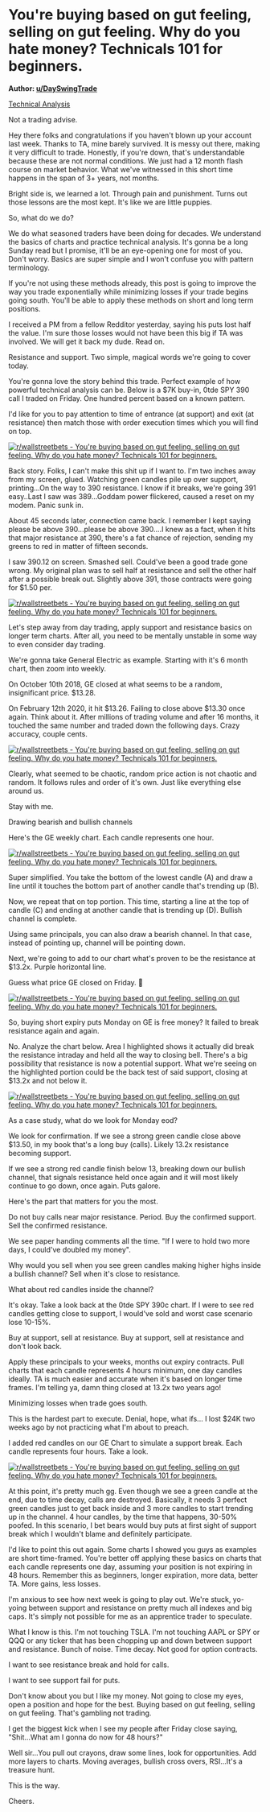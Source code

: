 You're buying based on gut feeling, selling on gut feeling. Why do you hate money? Technicals 101 for beginners.
================================================================================================================

**Author: [u/DaySwingTrade](https://www.reddit.com/user/DaySwingTrade/)**

[Technical Analysis](https://www.reddit.com/r/wallstreetbets/search?q=flair_name%3A%22Technical%20Analysis%22&restrict_sr=1)

Not a trading advise.

Hey there folks and congratulations if you haven't blown up your account last week. Thanks to TA, mine barely survived. It is messy out there, making it very difficult to trade. Honestly, if you're down, that's understandable because these are not normal conditions. We just had a 12 month flash course on market behavior. What we've witnessed in this short time happens in the span of 3+ years, not months.

Bright side is, we learned a lot. Through pain and punishment. Turns out those lessons are the most kept. It's like we are little puppies.

So, what do we do?

We do what seasoned traders have been doing for decades. We understand the basics of charts and practice technical analysis. It's gonna be a long Sunday read but I promise, it'll be an eye-opening one for most of you. Don't worry. Basics are super simple and I won't confuse you with pattern terminology.

If you're not using these methods already, this post is going to improve the way you trade exponentially while minimizing losses if your trade begins going south. You'll be able to apply these methods on short and long term positions.

I received a PM from a fellow Redditor yesterday, saying his puts lost half the value. I'm sure those losses would not have been this big if TA was involved. We will get it back my dude. Read on.

Resistance and support. Two simple, magical words we're going to cover today.

You're gonna love the story behind this trade. Perfect example of how powerful technical analysis can be. Below is a $7K buy-in, 0tde SPY 390 call I traded on Friday. One hundred percent based on a known pattern.

I'd like for you to pay attention to time of entrance (at support) and exit (at resistance) then match those with order execution times which you will find on top.

[![r/wallstreetbets - You're buying based on gut feeling, selling on gut feeling. Why do you hate money? Technicals 101 for beginners.](https://preview.redd.it/d2nrriswrgo61.jpg?width=1920&format=pjpg&auto=webp&s=78703c09cfc24458b1d63ddde0c022038dd1f72f)](https://preview.redd.it/d2nrriswrgo61.jpg?width=1920&format=pjpg&auto=webp&s=78703c09cfc24458b1d63ddde0c022038dd1f72f)

Back story. Folks, I can't make this shit up if I want to. I'm two inches away from my screen, glued. Watching green candles pile up over support, printing...On the way to 390 resistance. I know if it breaks, we're going 391 easy..Last I saw was 389...Goddam power flickered, caused a reset on my modem. Panic sunk in.

About 45 seconds later, connection came back. I remember I kept saying please be above 390...please be above 390....I knew as a fact, when it hits that major resistance at 390, there's a fat chance of rejection, sending my greens to red in matter of fifteen seconds.

I saw 390.12 on screen. Smashed sell. Could've been a good trade gone wrong. My original plan was to sell half at resistance and sell the other half after a possible break out. Slightly above 391, those contracts were going for $1.50 per.

[![r/wallstreetbets - You're buying based on gut feeling, selling on gut feeling. Why do you hate money? Technicals 101 for beginners.](https://preview.redd.it/d0f493b8sgo61.jpg?width=519&format=pjpg&auto=webp&s=61db8ae9c9f115ae33f5aacfbfd8f24e7cc3ddda)](https://preview.redd.it/d0f493b8sgo61.jpg?width=519&format=pjpg&auto=webp&s=61db8ae9c9f115ae33f5aacfbfd8f24e7cc3ddda)

Let's step away from day trading, apply support and resistance basics on longer term charts. After all, you need to be mentally unstable in some way to even consider day trading.

We're gonna take General Electric as example. Starting with it's 6 month chart, then zoom into weekly.

On October 10th 2018, GE closed at what seems to be a random, insignificant price. $13.28.

On February 12th 2020, it hit $13.26. Failing to close above $13.30 once again. Think about it. After millions of trading volume and after 16 months, it touched the same number and traded down the following days. Crazy accuracy, couple cents.

[![r/wallstreetbets - You're buying based on gut feeling, selling on gut feeling. Why do you hate money? Technicals 101 for beginners.](https://preview.redd.it/3tumqvxssgo61.jpg?width=1532&format=pjpg&auto=webp&s=06512087a5ea457dabb354960c24c5d548f495e2)](https://preview.redd.it/3tumqvxssgo61.jpg?width=1532&format=pjpg&auto=webp&s=06512087a5ea457dabb354960c24c5d548f495e2)

Clearly, what seemed to be chaotic, random price action is not chaotic and random. It follows rules and order of it's own. Just like everything else around us.

Stay with me.

Drawing bearish and bullish channels

Here's the GE weekly chart. Each candle represents one hour.

[![r/wallstreetbets - You're buying based on gut feeling, selling on gut feeling. Why do you hate money? Technicals 101 for beginners.](https://preview.redd.it/pwxrsx91ugo61.jpg?width=1532&format=pjpg&auto=webp&s=d0b6361605df5fe66cfdac3d6c6cbe2c15b1a44b)](https://preview.redd.it/pwxrsx91ugo61.jpg?width=1532&format=pjpg&auto=webp&s=d0b6361605df5fe66cfdac3d6c6cbe2c15b1a44b)

Super simplified. You take the bottom of the lowest candle (A) and draw a line until it touches the bottom part of another candle that's trending up (B).

Now, we repeat that on top portion. This time, starting a line at the top of candle (C) and ending at another candle that is trending up (D). Bullish channel is complete.

Using same principals, you can also draw a bearish channel. In that case, instead of pointing up, channel will be pointing down.

Next, we're going to add to our chart what's proven to be the resistance at $13.2x. Purple horizontal line.

Guess what price GE closed on Friday. 🤯

[![r/wallstreetbets - You're buying based on gut feeling, selling on gut feeling. Why do you hate money? Technicals 101 for beginners.](https://preview.redd.it/ssi2kllbvgo61.jpg?width=1529&format=pjpg&auto=webp&s=6e6ac7bbb85f40bd35a4232c794b39f8f4d54cfc)](https://preview.redd.it/ssi2kllbvgo61.jpg?width=1529&format=pjpg&auto=webp&s=6e6ac7bbb85f40bd35a4232c794b39f8f4d54cfc)

So, buying short expiry puts Monday on GE is free money? It failed to break resistance again and again.

No. Analyze the chart below. Area I highlighted shows it actually did break the resistance intraday and held all the way to closing bell. There's a big possibility that resistance is now a potential support. What we're seeing on the highlighted portion could be the back test of said support, closing at $13.2x and not below it.

[![r/wallstreetbets - You're buying based on gut feeling, selling on gut feeling. Why do you hate money? Technicals 101 for beginners.](https://preview.redd.it/kma6obvoxgo61.jpg?width=1529&format=pjpg&auto=webp&s=6a7be213dc070bc178a35316600bfa84a8f77ea4)](https://preview.redd.it/kma6obvoxgo61.jpg?width=1529&format=pjpg&auto=webp&s=6a7be213dc070bc178a35316600bfa84a8f77ea4)

As a case study, what do we look for Monday eod?

We look for confirmation. If we see a strong green candle close above $13.50, in my book that's a long buy (calls). Likely 13.2x resistance becoming support.

If we see a strong red candle finish below 13, breaking down our bullish channel, that signals resistance held once again and it will most likely continue to go down, once again. Puts galore.

Here's the part that matters for you the most.

Do not buy calls near major resistance. Period. Buy the confirmed support. Sell the confirmed resistance.

We see paper handing comments all the time. "If I were to hold two more days, I could've doubled my money".

Why would you sell when you see green candles making higher highs inside a bullish channel? Sell when it's close to resistance.

What about red candles inside the channel?

It's okay. Take a look back at the 0tde SPY 390c chart. If I were to see red candles getting close to support, I would've sold and worst case scenario lose 10-15%.

Buy at support, sell at resistance. Buy at support, sell at resistance and don't look back.

Apply these principals to your weeks, months out expiry contracts. Pull charts that each candle represents 4 hours minimum, one day candles ideally. TA is much easier and accurate when it's based on longer time frames. I'm telling ya, damn thing closed at 13.2x two years ago!

Minimizing losses when trade goes south.

This is the hardest part to execute. Denial, hope, what ifs... I lost $24K two weeks ago by not practicing what I'm about to preach.

I added red candles on our GE Chart to simulate a support break. Each candle represents four hours. Take a look.

[![r/wallstreetbets - You're buying based on gut feeling, selling on gut feeling. Why do you hate money? Technicals 101 for beginners.](https://preview.redd.it/hzjczrif3ho61.jpg?width=1529&format=pjpg&auto=webp&s=8d1495016c42c920d0cf0754011f7d8a142cb5e6)](https://preview.redd.it/hzjczrif3ho61.jpg?width=1529&format=pjpg&auto=webp&s=8d1495016c42c920d0cf0754011f7d8a142cb5e6)

At this point, it's pretty much gg. Even though we see a green candle at the end, due to time decay, calls are destroyed. Basically, it needs 3 perfect green candles just to get back inside and 3 more candles to start trending up in the channel. 4 hour candles, by the time that happens, 30-50% poofed. In this scenario, I bet bears would buy puts at first sight of support break which I wouldn't blame and definitely participate.

I'd like to point this out again. Some charts I showed you guys as examples are short time-framed. You're better off applying these basics on charts that each candle represents one day, assuming your position is not expiring in 48 hours. Remember this as beginners, longer expiration, more data, better TA. More gains, less losses.

I'm anxious to see how next week is going to play out. We're stuck, yo-yoing between support and resistance on pretty much all indexes and big caps. It's simply not possible for me as an apprentice trader to speculate.

What I know is this. I'm not touching TSLA. I'm not touching AAPL or SPY or QQQ or any ticker that has been chopping up and down between support and resistance. Bunch of noise. Time decay. Not good for option contracts.

I want to see resistance break and hold for calls.

I want to see support fail for puts.

Don't know about you but I like my money. Not going to close my eyes, open a position and hope for the best. Buying based on gut feeling, selling on gut feeling. That's gambling not trading.

I get the biggest kick when I see my people after Friday close saying, "Shit...What am I gonna do now for 48 hours?"

Well sir...You pull out crayons, draw some lines, look for opportunities. Add more layers to charts. Moving averages, bullish cross overs, RSI...It's a treasure hunt.

This is the way.

Cheers.
